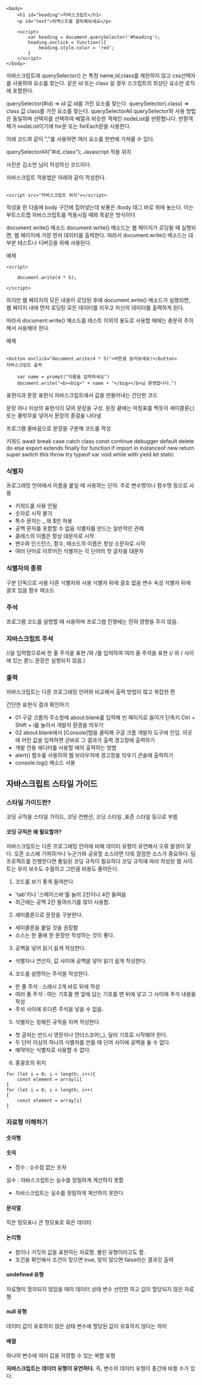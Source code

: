 ```

<body>
    <h1 id="heading">자바스크립트</h1>
    <p id="text">위텍스트를 클릭해보세요</p>

    <script>
        var heading = document.querySelector('#heading');
        heading.onclick = function(){
            heading.style.color = 'red';
        }
    </script>
</body>

```

자바스크립트에 querySelector() 는 특정 name,id,class를 제한하지 않고 css선택자를 사용하여 요소를 찾는다. 같은 id 또는 class 일 경우 스크립트의 최상단 요소만 로직에 포함한다.

querySelector(#id) => id 값 id를 가진 요소를 찾는다.
querySelector(.class) => class 값 class를 가진 요소를 찾는다.
querySelectorAll
querySelector와 사용 방법은 동일하며 선택자를 선택하여 배열과 비슷한 객체인 nodeList를 반환합니다. 반환객체가 nodeList이기에 for문 또는 forEach문을 사용한다.

아래 코드와 같이 ","를 사용하면 여러 요소를 한번에 가져올 수 있다.

querySelectorAll("#id,.class");
Javascript 적용 위치

사진은 김소연 님이 작성하신 코드이다.

자바스크립트 적용법은 아래와 같이 작성한다.

```

<script src="자바스크립트 위치"></script>

```

작성을 한 다음에 body 구간에 집어넣는데 보통은 /body 태그 바로 위에 놓는다. 이는 부트스트랩 자바스크립트를 적용시킬 때와 똑같은 방식이다.

document.write() 메소드
document.write() 메소드는 웹 페이지가 로딩될 때 실행되면, 웹 페이지에 가장 먼저 데이터를 출력한다. 따라서 document.write() 메소드는 대부분 테스트나 디버깅을 위해 사용된다.

예제
```
<script>

    document.write(4 * 5);

</script>
```
하지만 웹 페이지의 모든 내용이 로딩된 후에 document.write() 메소드가 실행되면, 웹 페이지 내에 먼저 로딩된 모든 데이터를 지우고 자신의 데이터를 출력하게 된다.

따라서 document.write() 메소드를 테스트 이외의 용도로 사용할 때에는 충분히 주의해서 사용해야 한다.

예제

```

<button onclick="document.write(4 * 5)">버튼을 눌러보세요!</button>
자바스크립트 출력

	var name = prompt("이름을 입력하세요")
    document.write("<b><big>" + name + "</big></b>님 환영합니다.")

```


표현식과 문장
표현식
자바스크립트에서 값을 만들어내는 간단한 코드

문장
하나 이상의 표현식이 모여 문장을 구성. 문장 끝에는 마침표를 찍듯이 세미콜론(;) 또는 줄밖무을 넣어서 문장의 종결을 나타냄

프로그램
줄바꿈으로 문장을 구분해 코드를 작성

키워드
await
break
case
catch
class
const
continue
debugger
default
delete
do
else
export
extends
finally
for
function
if
import
in
instanceof
new
return
super
switch
this
throw
try
typeof
var
void
while
with
yield
let
static

### 식별자

프로그래밍 언어에서 이름을 붙일 때 사용하는 단어. 주로 변수명이나 함수명 등으로 사용
- 키워드를 사용 안됨
- 숫자로 시작 불가
- 특수 문자는 _ 와 $만 허용
- 공백 문자를 포함할 수 없음
식별자를 만드는 일반적인 관례
- 클래스의 이름은 항상 대문자로 시작
- 변수와 인스턴스, 함수, 메소드의 이름은 항상 소문자로 시작
- 여러 단어로 이루어진 식별자는 각 단어의 첫 글자를 대문자

### 식별자의 종류
구분 단독으로 사용 다른 식별자와 사용
식별자 뒤에 괄호 없음 변수 속성
식별자 뒤에 괄호 있음 함수 메소드

### 주석
프로그램 코드를 설명할 때 사용하며 프로그램 진행에는 전혀 영향을 주지 않음.

### 자바스크립트 주석
//을 입력함으로써 한 줄 주석을 표현
/와 /를 입력하여 여러 줄 주석을 표현 (/ 와 / 사이에 있는 몯느 문장은 실행되지 않음.)

### 출력
자바스크립트는 다른 프로그래밍 언어와 비교해서 출력 방법이 많고 복잡한 편

간단한 표현식 결과 확인하기
- 01 구글 크롬의 주소창에 about:blank를 입력해 빈 페이지로 들어가 단축키 Ctrl + Shift + i를 눌러서 개발자 환경을 띄우기
- 02 about:blank에서 [Console]탭을 클릭해 구글 크롬 개발자 도구에 진입. 이곳에 어떤 값을 입력하면 곧바로 그 결과가 출력
경고창에 출력하기
- 개발 전용 에디터를 사용할 때의 출력하는 방법
- alert() 함수를 사용하여 웹 브라우저에 경고창을 띄우기
콘솔에 출력하기
- console.log() 메소드 사용

## 자바스크립트 스타일 가이드

### 스타일 가이드란?

코딩 규칙을 스타일 가이드, 코딩 컨벤션, 코딩 스타일 ,표준 스타일 등으로 부름

#### 코딩 규칙은 왜 필요할까?

자바스크립트는 다른 프로그래밍 언어에 비해 데이터 유형이 유연해서 오류 발생이 잦다.
오픈 소스에 기여하거나 누군가와 공유할 소스라면 더욱 깔끔한 소스가 중요하다.
팀 프로젝트를 진행한다면 통일된 코딩 규칙이 필요하다
코딩 규칙에 따라 작성된 웹 사이트는 유지 보수도 수월하고 그만큼 비용도 줄어든다.

1. 코드를 보기 좋게 들여쓴다.

- 'tab'키나 '스페이스바'를 눌러 2칸이나 4칸 들여씀
- 최근에는 공백 2칸 들여쓰기를 많이 사용함.

2. 세미콜론으로 문장을 구분한다.

- 세미콜론을 붙일 것을 권장함
- 소스는 한 줄에 한 문장만 작성하는 것이 좋다.

3. 공백을 넣어 읽기 쉽게 작성한다.

- 식별자나 연산자, 값 사이에 공백을 넣어 읽기 쉽게 작성한다.

4. 코드를 설명하는 주석을 작성한다.

- 한 줄 주석 : 스래시 2개 바로 뒤에 작성
- 여러 줄 주석 : 여는 기호를 맨 앞에 담는 기호를 맨 뒤에 넣고 그 사이에 주석 내용을 작성
- 주석 사이에 또다른 주석을 넣을 수 없음.

5. 식별자는 정해진 규칙을 지켜 작성한다.

- 첫 글자는 반드시 영문자나 언더스코어(_), 달러 기호로 시작해야 한다.
- 두 단어 이상의 하나의 식별자를 만들 때 단어 사이에 공백을 둘 수 없다.
- 예약어는 식별자로 사용할 수 없다.

6. 중괄호의 위치

```
for (let i = 0; i < length; i++){
    const element = array[i]
}
for (let i = 0; i < length; i++)
{
    const element = array[i]
}
```

### 자료형 이해하기

#### 숫자형

#### 숫자

- 정수 : 소수점 없는 숫자

실수 : 자바스크립트는 실수를 정밀하게 계산하지 못함

- 자바스크립트는 실수를 정밀하게 계산하지 못한다.

#### 문자열

작은 땅모표나 큰 땅모표로 묶은 데이터

#### 논리형

- 참이나 거짓의 값을 표현하는 자료형. 불린 유형이라고도 함.
- 조건을 확인해서 조건이 맞으면 true, 맞지 않으면 false라는 결과갓 출력

#### undefined 유형

 자료형이 정의되지 않았을 때의 데이터 상태
 변수 선언한 하고 값이 할당되지 않은 자료형

#### null 유형

데이터 값이 유효하지 않은 상태
변수에 할당된 값이 유효하지 않다는 의미

#### 배열

하나의 변수에 여러 값을 저장할 수 있는 복합 유형

**자바스크립트는 데이터 유형이 유연하다.** 즉, 변수의 데이터 유형이 중간에 바뀔 수가 있다.